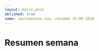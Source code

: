 ```yaml
---
layout: micro_post
ublished: true
name: Javisantana.com, resumen 15-09-2019
---
```


# Resumen semana
